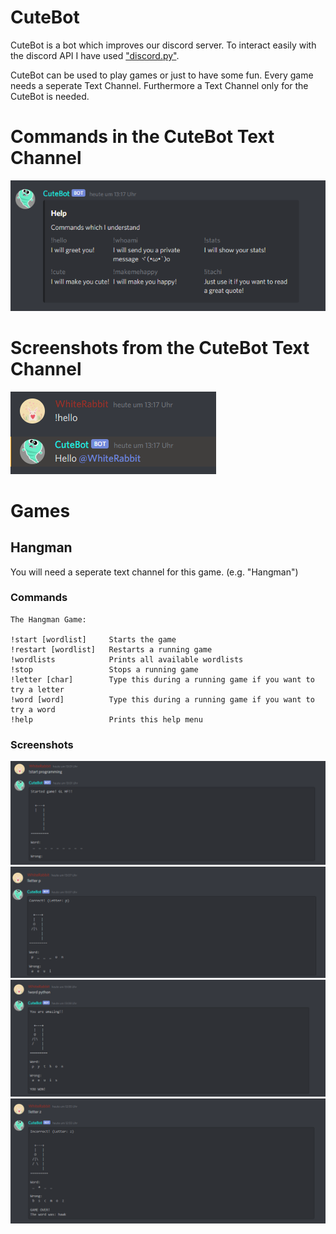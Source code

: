 # CuteBot
CuteBot is a bot which improves our discord server. To interact easily with the discord API I have used ["discord.py"](https://discordpy.readthedocs.io/en/latest/).

CuteBot can be used to play games or just to have some fun. Every game needs a seperate Text Channel. Furthermore a Text Channel only for the CuteBot is needed.

# Commands in the CuteBot Text Channel
![Screenshot where the CuteBot help menu is displayed](.doc/Screenshots/CuteBot/Help.png)

# Screenshots from the CuteBot Text Channel
![Screenshot where the CuteBot greets someone](.doc/Screenshots/CuteBot/Hello_Command.png)

# Games

## Hangman
You will need a seperate text channel for this game. (e.g. "Hangman")

### Commands
```
The Hangman Game:

!start [wordlist]     Starts the game
!restart [wordlist]   Restarts a running game
!wordlists            Prints all available wordlists
!stop                 Stops a running game
!letter [char]        Type this during a running game if you want to try a letter
!word [word]          Type this during a running game if you want to try a word
!help                 Prints this help menu
```

### Screenshots
![Screenshot where the Game was started](.doc/Screenshots/Hangman/Start_Game.png)
![Screenshot where the letter command was used](.doc/Screenshots/Hangman/Letter_Command.png)
![Screenshot where the word command was used](.doc/Screenshots/Hangman/Word_Command.png)
![Screenshot where the Game was lost](.doc/Screenshots/Hangman/Loosing.png)
